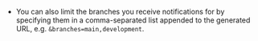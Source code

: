 * You can also limit the branches you receive notifications for by
  specifying them in a comma-separated list appended to the generated
  URL, e.g. `&branches=main,development`.
